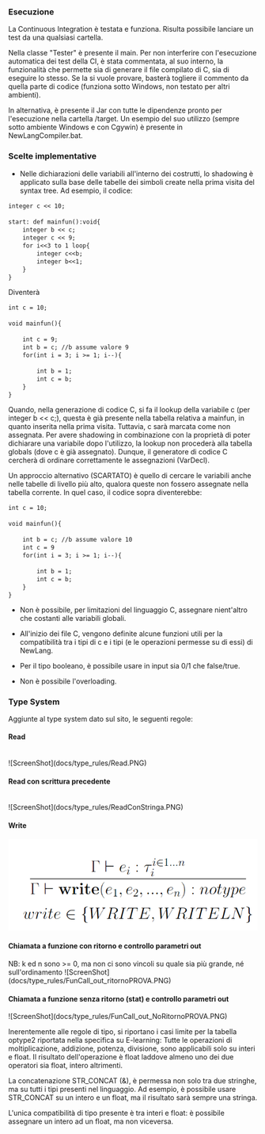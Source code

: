 <h3> Esecuzione</h3>
La Continuous Integration è testata e funziona. Risulta possibile lanciare
un test da una qualsiasi cartella.

Nella classe "Tester" è presente il main. Per non interferire con l'esecuzione automatica dei test della CI,
è stata commentata, al suo interno, la funzionalità che permette sia di generare il file compilato di C, sia di eseguire
lo stesso. Se la si vuole provare, basterà togliere il commento da quella parte di codice (funziona sotto Windows, non testato per altri ambienti).

In alternativa, è presente il Jar con tutte le dipendenze pronto per l'esecuzione nella cartella /target.
Un esempio del suo utilizzo (sempre sotto ambiente Windows e con Cgywin) è presente in NewLangCompiler.bat.


<h3> Scelte implementative </h3>

* Nelle dichiarazioni delle variabili all'interno dei costrutti, lo shadowing è applicato sulla base delle tabelle dei simboli create nella prima visita del syntax tree.
Ad esempio, il codice:

```
integer c << 10;

start: def mainfun():void{
    integer b << c;
    integer c << 9;
    for i<<3 to 1 loop{
        integer c<<b;
        integer b<<1;
    }
}
```
Diventerà
```
int c = 10;

void mainfun(){

	int c = 9;
	int b = c; //b assume valore 9
	for(int i = 3; i >= 1; i--){

		int b = 1;
		int c = b;
	}
}
```
Quando, nella generazione di codice C, si fa il lookup della variabile c (per integer b << c;), questa è già presente nella tabella relativa a mainfun, in quanto inserita nella prima visita. Tuttavia, c sarà marcata come non assegnata. Per avere shadowing in combinazione con la proprietà di poter dichiarare una variabile dopo l'utilizzo, la lookup non procederà alla tabella globals (dove c è già assegnato). Dunque, il generatore di codice C cercherà di ordinare correttamente le assegnazioni (VarDecl).

Un approccio alternativo (SCARTATO) è quello di cercare le variabili anche nelle tabelle di livello più alto, qualora queste non fossero assegnate nella tabella corrente. In quel caso, il codice sopra diventerebbe:
```
int c = 10;

void mainfun(){

	int b = c; //b assume valore 10
	int c = 9
	for(int i = 3; i >= 1; i--){

		int b = 1;
		int c = b;
	}
}
```

* Non è possibile, per limitazioni del linguaggio C, assegnare nient'altro che costanti alle variabili globali.

* All'inizio dei file C, vengono definite alcune funzioni utili per la compatibilità tra i tipi di c e i tipi (e le operazioni permesse su di essi) di NewLang.

* Per il tipo booleano, è possibile usare in input sia 0/1 che false/true.

* Non è possibile l'overloading.
<h3>Type System</h3>

Aggiunte al type system dato sul sito, le seguenti regole:

<h4>Read</h4> <br>
![ScreenShot](docs/type_rules/Read.PNG)

<h4>Read con scrittura precedente</h4> <br>
![ScreenShot](docs/type_rules/ReadConStringa.PNG)

<h4> Write </h4>

![ScreenShot](docs/type_rules/Write.PNG)

<h4>Chiamata a funzione con ritorno e  controllo parametri out </h4>
NB: k ed n sono >= 0, ma non ci sono vincoli su quale sia più grande, né sull'ordinamento
![ScreenShot](docs/type_rules/FunCall_out_ritornoPROVA.PNG)

<h4>Chiamata a funzione senza ritorno (stat) e  controllo parametri out </h4>
![ScreenShot](docs/type_rules/FunCall_out_NoRitornoPROVA.PNG)


Inerentemente alle regole di tipo, si riportano i casi limite per la tabella optype2 riportata nella specifica su E-learning:
Tutte le operazioni di moltiplicazione, addizione, potenza, divisione, sono applicabili solo su interi e float.
 Il risultato dell'operazione è float laddove almeno uno dei due operatori sia float, intero altrimenti.

La concatenazione STR_CONCAT (&), è permessa non solo tra due stringhe, ma su tutti i tipi presenti nel linguaggio.
 Ad esempio, è possibile usare STR_CONCAT su un intero e un float, ma il risultato sarà sempre una stringa.



L'unica compatibilità di tipo presente è tra interi e float: è possibile assegnare un intero ad un float, ma non viceversa.

